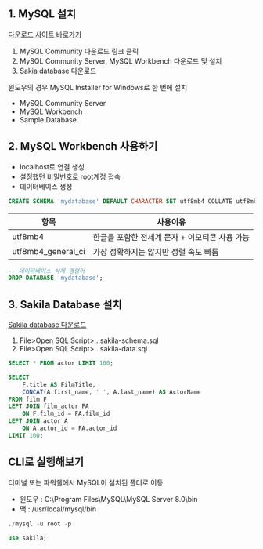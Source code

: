 ## 1. MySQL 설치

[다운로드 사이트 바로가기](https://www.mysql.com/downloads/)  

1. MySQL Community 다운로드 링크 클릭
2. MySQL Community Server, MySQL Workbench 다운로드 및 설치
3. Sakia database 다운로드

윈도우의 경우 MySQL Installer for Windows로 한 번에 설치
- MySQL Community Server
- MySQL Workbench
- Sample Database

## 2. MySQL Workbench 사용하기
- localhost로 연결 생성
- 설정했던 비밀번호로 root계정 접속
- 데이터베이스 생성

```sql
CREATE SCHEMA 'mydatabase' DEFAULT CHARACTER SET utf8mb4 COLLATE utf8mb4 COLLATE utf8mb4_general_ci ; 
```

항목|사용이유
-|-
utf8mb4|한글을 포함한 전세계 문자 + 이모티콘 사용 가능
utf8mb4_general_ci|가장 정확하지는  않지만 정렬 속도 빠름

```sql
-- 데이터베이스 삭제 명령어
DROP DATABASE 'mydatabase';
```

## 3. Sakila Database 설치
[Sakila database 다운로드](https://dev.mysql.com/doc/index-other.html)  
1. File>Open SQL Script>...sakila-schema.sql
2. File>Open SQL Script>...sakila-data.sql

```sql
SELECT * FROM actor LIMIT 100;
```
```sql
SELECT
    F.title AS FilmTitle,
    CONCAT(A.first_name, ' ', A.last_name) AS ActorName
FROM film F
LEFT JOIN film_actor FA
    ON F.film_id = FA.film_id
LEFT JOIN actor A
    ON A.actor_id = FA.actor_id
LIMIT 100;
```

## CLI로 실행해보기
터미널 또는 파워쉘에서 MySQL이 설치된 폴더로 이동
- 윈도우 : C:\Program Files\MySQL\MySQL Server 8.0\bin
- 맥 : /usr/local/mysql/bin

```sql
./mysql -u root -p
```
```sql
use sakila;
```
